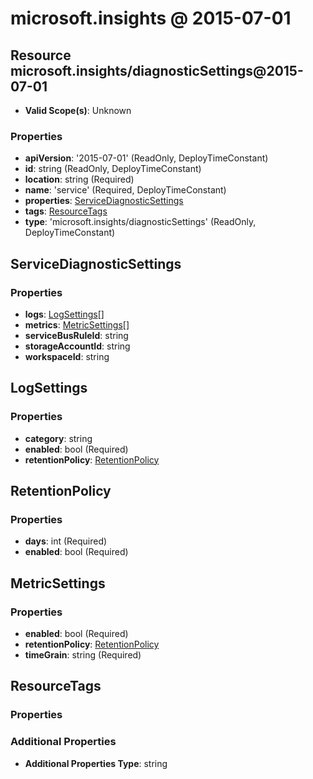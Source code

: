 # microsoft.insights @ 2015-07-01

## Resource microsoft.insights/diagnosticSettings@2015-07-01
* **Valid Scope(s)**: Unknown
### Properties
* **apiVersion**: '2015-07-01' (ReadOnly, DeployTimeConstant)
* **id**: string (ReadOnly, DeployTimeConstant)
* **location**: string (Required)
* **name**: 'service' (Required, DeployTimeConstant)
* **properties**: [ServiceDiagnosticSettings](#servicediagnosticsettings)
* **tags**: [ResourceTags](#resourcetags)
* **type**: 'microsoft.insights/diagnosticSettings' (ReadOnly, DeployTimeConstant)

## ServiceDiagnosticSettings
### Properties
* **logs**: [LogSettings](#logsettings)[]
* **metrics**: [MetricSettings](#metricsettings)[]
* **serviceBusRuleId**: string
* **storageAccountId**: string
* **workspaceId**: string

## LogSettings
### Properties
* **category**: string
* **enabled**: bool (Required)
* **retentionPolicy**: [RetentionPolicy](#retentionpolicy)

## RetentionPolicy
### Properties
* **days**: int (Required)
* **enabled**: bool (Required)

## MetricSettings
### Properties
* **enabled**: bool (Required)
* **retentionPolicy**: [RetentionPolicy](#retentionpolicy)
* **timeGrain**: string (Required)

## ResourceTags
### Properties
### Additional Properties
* **Additional Properties Type**: string

